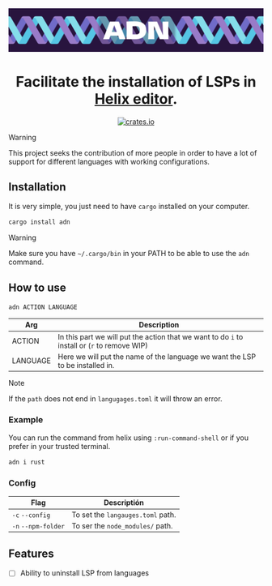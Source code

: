 <div align="center">
<a href="https://github.com/Wilovy09/ADN">
<img src="./static/images/readme.png">
</a>
<h1>Facilitate the installation of LSPs in <a href="https://helix-editor.com/" target="_blank">Helix editor</a>.</h1>

<a target="_blank" href="https://crates.io/crates/adn">
<img alt="crates.io" src="https://img.shields.io/crates/v/adn.svg?style=for-the-badge&color=28153f&logo=rust" height="20">
</a>
</div>

> [!WARNING]
> This project seeks the contribution of more people in order to have a lot of support for different languages with working configurations.

## Installation

It is very simple, you just need to have `cargo` installed on your computer.

```sh
cargo install adn
```

> [!WARNING]
> Make sure you have `~/.cargo/bin` in your PATH to be able to use the `adn` command.

## How to use

```sh
adn ACTION LANGUAGE
```

| Arg      | Description                                                                                  |
|----------|----------------------------------------------------------------------------------------------|
| ACTION   | In this part we will put the action that we want to do `i` to install or (`r` to remove WIP) |
| LANGUAGE | Here we will put the name of the language we want the LSP to be installed in.                |

> [!NOTE]
> If the `path` does not end in `langugages.toml` it will throw an error.

### Example

You can run the command from helix using `:run-command-shell` or if you prefer in your trusted terminal.

```sh
adn i rust
```

### Config

| Flag                | Descriptión                       |
|---------------------|-----------------------------------|
| `-c` `--config`     | To set the `langauges.toml` path. |
| `-n` `--npm-folder` | To ser the `node_modules/` path.  |

## Features

* [ ] Ability to uninstall LSP from languages
